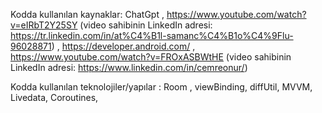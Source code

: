 Kodda kullanılan kaynaklar: 
ChatGpt , 
https://www.youtube.com/watch?v=eIRbT2Y25SY (video sahibinin LinkedIn adresi: https://tr.linkedin.com/in/at%C4%B1l-samanc%C4%B1o%C4%9Flu-96028871) ,
https://developer.android.com/ ,
https://www.youtube.com/watch?v=FROxASBWtHE (video sahibinin LinkedIn adresi: https://www.linkedin.com/in/cemreonur/)

Kodda kullanılan teknolojiler/yapılar : Room , viewBinding, diffUtil, MVVM, Livedata, Coroutines,  
